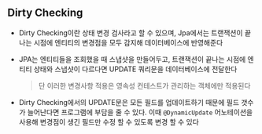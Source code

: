 ## Dirty Checking

* Dirty Checking이란 상태 변경 검사라고 할 수 있으며, Jpa에서는 트랜잭션이 끝나는 시점에 엔티티의 변경점을 모두 감지해 데이터베이스에 반영해준다

*  JPA는 엔티티들을 조회했을 때 스냅샷을 만들어두고, 트랜잭션이 끝나는 시점에 엔티티 상태와 스냅샷이 다르다면 UPDATE 쿼리문을 데이터베이스에 전달한다
    > 단 이러한 변경사항 적용은 영속성 컨테스트가 관리하는 객체에만 적용된다

* Dirty Checking에서의 UPDATE문은 모든 필드를 업데이트하기 때문에 필드 갯수가 늘어난다면 프로그램에 부담을 줄 수 있다. 이때 ```@DynamicUpdate``` 어노테이션을 사용해 변경점이 생긴 필드만 수정 할 수 있도록 변경 할 수 있다
